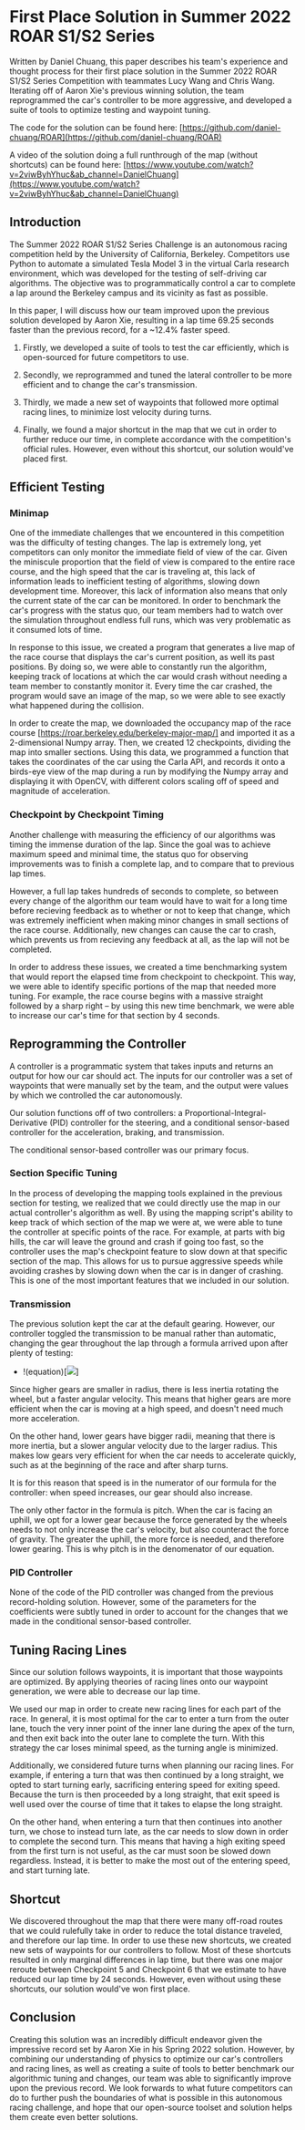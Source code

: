 # First Place Solution in Summer 2022 ROAR S1/S2 Series

Written by Daniel Chuang, this paper describes his team's experience and thought process for their first place solution in the Summer 2022 ROAR S1/S2 Series Competition with teammates Lucy Wang and Chris Wang. Iterating off of Aaron Xie's previous winning solution, the team reprogrammed the car's controller to be more aggressive, and developed a suite of tools to optimize testing and waypoint tuning.

The code for the solution can be found here: [https://github.com/daniel-chuang/ROAR](https://github.com/daniel-chuang/ROAR)

A video of the solution doing a full runthrough of the map (without shortcuts) can be found here: [https://www.youtube.com/watch?v=2viwByhYhuc&ab_channel=DanielChuang](https://www.youtube.com/watch?v=2viwByhYhuc&ab_channel=DanielChuang)

## Introduction

The Summer 2022 ROAR S1/S2 Series Challenge is an autonomous racing competition held by the University of California, Berkeley. Competitors use Python to automate a simulated Tesla Model 3 in the virtual Carla research environment, which was developed for the testing of self-driving car algorithms. The objective was to programmatically control a car to complete a lap around the Berkeley campus and its vicinity as fast as possible.

In this paper, I will discuss how our team improved upon the previous solution developed by Aaron Xie, resulting in a lap time 69.25 seconds faster than the previous record, for a ~12.4% faster speed.

1. Firstly, we developed a suite of tools to test the car efficiently, which is open-sourced for future competitors to use.

2. Secondly, we reprogrammed and tuned the lateral controller to be more efficient and to change the car's transmission.

3. Thirdly, we made a new set of waypoints that followed more optimal racing lines, to minimize lost velocity during turns.

4. Finally, we found a major shortcut in the map that we cut in order to further reduce our time, in complete accordance with the competition's official rules. However, even without this shortcut, our solution would've placed first.

## Efficient Testing

### Minimap

One of the immediate challenges that we encountered in this competition was the difficulty of testing changes. The lap is extremely long, yet competitors can only monitor the immediate field of view of the car. Given the miniscule proportion that the field of view is compared to the entire race course, and the high speed that the car is traveling at, this lack of information leads to inefficient testing of algorithms, slowing down development time. Moreover, this lack of information also means that only the current state of the car can be monitored. In order to benchmark the car's progress with the status quo, our team members had to watch over the simulation throughout endless full runs, which was very problematic as it consumed lots of time.

In response to this issue, we created a program that generates a live map of the race course that displays the car's current position, as well its past positions. By doing so, we were able to constantly run the algorithm, keeping track of locations at which the car would crash without needing a team member to constantly monitor it. Every time the car crashed, the program would save an image of the map, so we were able to see exactly what happened during the collision.

In order to create the map, we downloaded the occupancy map of the race course [https://roar.berkeley.edu/berkeley-major-map/] and imported it as a 2-dimensional Numpy array. Then, we created 12 checkpoints, dividing the map into smaller sections. Using this data, we programmed a function that takes the coordinates of the car using the Carla API, and records it onto a birds-eye view of the map during a run by modifying the Numpy array and displaying it with OpenCV, with different colors scaling off of speed and magnitude of acceleration.

### Checkpoint by Checkpoint Timing

Another challenge with measuring the efficiency of our algorithms was timing the immense duration of the lap. Since the goal was to achieve maximum speed and minimal time, the status quo for observing improvements was to finish a complete lap, and to compare that to previous lap times.

However, a full lap takes hundreds of seconds to complete, so between every change of the algorithm our team would have to wait for a long time before recieving feedback as to whether or not to keep that change, which was extremely inefficient when making minor changes in small sections of the race course. Additionally, new changes can cause the car to crash, which prevents us from recieving any feedback at all, as the lap will not be completed.

In order to address these issues, we created a time benchmarking system that would report the elapsed time from checkpoint to checkpoint. This way, we were able to identify specific portions of the map that needed more tuning. For example, the race course begins with a massive straight followed by a sharp right – by using this new time benchmark, we were able to increase our car's time for that section by 4 seconds.

## Reprogramming the Controller

A controller is a programmatic system that takes inputs and returns an output for how our car should act. The inputs for our controller was a set of waypoints that were manually set by the team, and the output were values by which we controlled the car autonomously.

Our solution functions off of two controllers: a Proportional-Integral-Derivative (PID) controller for the steering, and a conditional sensor-based controller for the acceleration, braking, and transmission.

The conditional sensor-based controller was our primary focus.

### Section Specific Tuning

In the process of developing the mapping tools explained in the previous section for testing, we realized that we could directly use the map in our actual controller's algorithm as well. By using the mapping script's ability to keep track of which section of the map we were at, we were able to tune the controller at specific points of the race. For example, at parts with big hills, the car will leave the ground and crash if going too fast, so the controller uses the map's checkpoint feature to slow down at that specific section of the map. This allows for us to pursue aggressive speeds while avoiding crashes by slowing down when the car is in danger of crashing. This is one of the most important features that we included in our solution.

### Transmission

The previous solution kept the car at the default gearing. However, our controller toggled the transmission to be manual rather than automatic, changing the gear throughout the lap through a formula arrived upon after plenty of testing:

- !(equation)[<img src="https://latex.codecogs.com/gif.latex?\text{gear} = \lceil\frac{\text{speed} - 2\cdot \text{pitch}}{60}\rceil" />]

Since higher gears are smaller in radius, there is less inertia rotating the wheel, but a faster angular velocity. This means that higher gears are more efficient when the car is moving at a high speed, and doesn't need much more acceleration.

On the other hand, lower gears have bigger radii, meaning that there is more inertia, but a slower angular velocity due to the larger radius. This makes low gears very efficient for when the car needs to accelerate quickly, such as at the beginning of the race and after sharp turns.

It is for this reason that speed is in the numerator of our formula for the controller: when speed increases, our gear should also increase.

The only other factor in the formula is pitch. When the car is facing an uphill, we opt for a lower gear because the force generated by the wheels needs to not only increase the car's velocity, but also counteract the force of gravity. The greater the uphill, the more force is needed, and therefore lower gearing. This is why pitch is in the denomenator of our equation.

### PID Controller

None of the code of the PID controller was changed from the previous record-holding solution. However, some of the parameters for the coefficients were subtly tuned in order to account for the changes that we made in the conditional sensor-based controller.

## Tuning Racing Lines

Since our solution follows waypoints, it is important that those waypoints are optimized. By applying theories of racing lines onto our waypoint generation, we were able to decrease our lap time.

We used our map in order to create new racing lines for each part of the race. In general, it is most optimal for the car to enter a turn from the outer lane, touch the very inner point of the inner lane during the apex of the turn, and then exit back into the outer lane to complete the turn. With this strategy the car loses minimal speed, as the turning angle is minimized.

Additionally, we considered future turns when planning our racing lines. For example, if entering a turn that was then continued by a long straight, we opted to start turning early, sacrificing entering speed for exiting speed. Because the turn is then proceeded by a long straight, that exit speed is well used over the course of time that it takes to elapse the long straight.

On the other hand, when entering a turn that then continues into another turn, we chose to instead turn late, as the car needs to slow down in order to complete the second turn. This means that having a high exiting speed from the first turn is not useful, as the car must soon be slowed down regardless. Instead, it is better to make the most out of the entering speed, and start turning late.

## Shortcut

We discovered throughout the map that there were many off-road routes that we could rulefully take in order to reduce the total distance traveled, and therefore our lap time. In order to use these new shortcuts, we created new sets of waypoints for our controllers to follow. Most of these shortcuts resulted in only marginal differences in lap time, but there was one major reroute between Checkpoint 5 and Checkpoint 6 that we estimate to have reduced our lap time by 24 seconds. However, even without using these shortcuts, our solution would've won first place.

## Conclusion

Creating this solution was an incredibly difficult endeavor given the impressive record set by Aaron Xie in his Spring 2022 solution. However, by combining our understanding of physics to optimize our car's controllers and racing lines, as well as creating a suite of tools to better benchmark our algorithmic tuning and changes, our team was able to significantly improve upon the previous record. We look forwards to what future competitors can do to further push the boundaries of what is possible in this autonomous racing challenge, and hope that our open-source toolset and solution helps them create even better solutions.
